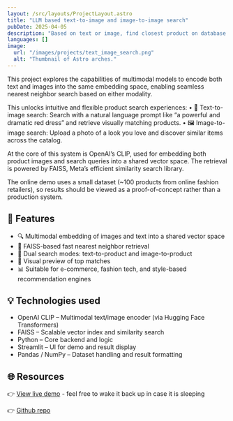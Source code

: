 ```yaml
---
layout: /src/layouts/ProjectLayout.astro
title: "LLM based text-to-image and image-to-image search"
pubDate: 2025-04-05
description: "Based on text or image, find closest product on database."
languages: []
image:
  url: "/images/projects/text_image_search.png"
  alt: "Thumbnail of Astro arches."
---
```


This project explores the capabilities of multimodal models to encode both text and images into the same embedding space, enabling seamless nearest neighbor search based on either modality.

This unlocks intuitive and flexible product search experiences:
• 🔴 Text-to-image search: Search with a natural language prompt like “a powerful and dramatic red dress” and retrieve visually matching products.
• 🖼 Image-to-image search: Upload a photo of a look you love and discover similar items across the catalog.

At the core of this system is OpenAI’s CLIP, used for embedding both product images and search queries into a shared vector space. The retrieval is powered by FAISS, Meta’s efficient similarity search library.

The online demo uses a small dataset (~100 products from online fashion retailers), so results should be viewed as a proof-of-concept rather than a production system.

## 🧩 Features

- 🔍 Multimodal embedding of images and text into a shared vector space
- 🧠 FAISS-based fast nearest neighbor retrieval
- 🧪 Dual search modes: text-to-product and image-to-product
- 📸 Visual preview of top matches
- 📊 Suitable for e-commerce, fashion tech, and style-based recommendation engines

## 💡 Technologies used

- OpenAI CLIP – Multimodal text/image encoder (via Hugging Face Transformers)
- FAISS – Scalable vector index and similarity search
- Python – Core backend and logic
- Streamlit – UI for demo and result display
- Pandas / NumPy – Dataset handling and result formatting

## 🌐 Resources

👉 [View live demo](https://fashion-multimodal-matcher.streamlit.app) - feel free to wake it back up in case it is sleeping

👉 [Github repo](https://github.com/pauloesampaio/multimodal_matcher)
